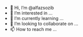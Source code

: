 - 👋 Hi, I’m @alfazsozib
- 👀 I’m interested in ...
- 🌱 I’m currently learning ...
- 💞️ I’m looking to collaborate on ...
- 📫 How to reach me ...

<!---
alfazsozib/alfazsozib is a ✨ special ✨ repository because its `README.md` (this file) appears on your GitHub profile.
You can click the Preview link to take a look at your changes.
--->

